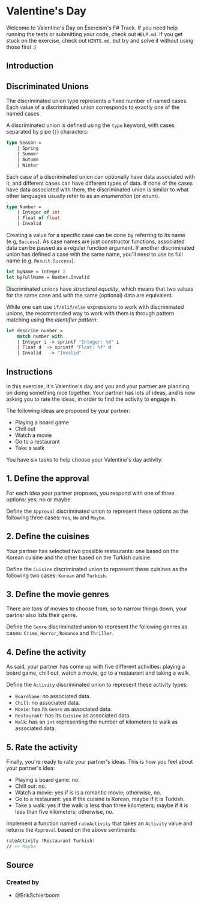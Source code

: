 # Valentine's Day

Welcome to Valentine's Day on Exercism's F# Track.
If you need help running the tests or submitting your code, check out `HELP.md`.
If you get stuck on the exercise, check out `HINTS.md`, but try and solve it without using those first :)

## Introduction

## Discriminated Unions

The discriminated union type represents a fixed number of named cases. Each value of a discriminated union corresponds to exactly one of the named cases.

A discriminated union is defined using the `type` keyword, with cases separated by pipe (`|`) characters:

```fsharp
type Season =
    | Spring
    | Summer
    | Autumn
    | Winter
```

Each case of a discriminated union can optionally have data associated with it, and different cases can have different types of data. If none of the cases have data associated with them, the discriminated union is similar to what other languages usually refer to as an _enumeration_ (or _enum_).

```fsharp
type Number =
    | Integer of int
    | Float of float
    | Invalid
```

Creating a value for a specific case can be done by referring to its name (e.g, `Success`). As case names are just constructor functions, associated data can be passed as a regular function argument. If another discriminated union has defined a case with the same name, you'll need to use its full name (e.g. `Result.Success`).

```fsharp
let byName = Integer 2
let byFullName = Number.Invalid
```

Discriminated unions have _structural equality_, which means that two values for the same case and with the same (optional) data are equivalent.

While one can use `if/elif/else` expressions to work with discriminated unions, the recommended way to work with them is through pattern matching using the _identifier pattern_:

```fsharp
let describe number =
    match number with
    | Integer i -> sprintf "Integer: %d" i
    | Float d  -> sprintf "Float: %f" d
    | Invalid   -> "Invalid"
```

## Instructions

In this exercise, it's Valentine's day and you and your partner are planning on doing something nice together. Your partner has lots of ideas, and is now asking you to rate the ideas, in order to find the activity to engage in.

The following ideas are proposed by your partner:

- Playing a board game
- Chill out
- Watch a movie
- Go to a restaurant
- Take a walk

You have six tasks to help choose your Valentine's day activity.

## 1. Define the approval

For each idea your partner proposes, you respond with one of three options: yes, no or maybe.

Define the `Approval` discriminated union to represent these options as the following three cases: `Yes`, `No` and `Maybe`.

## 2. Define the cuisines

Your partner has selected two possible restaurants: one based on the Korean cuisine and the other based on the Turkish cuisine.

Define the `Cuisine` discriminated union to represent these cuisines as the following two cases: `Korean` and `Turkish`.

## 3. Define the movie genres

There are tons of movies to choose from, so to narrow things down, your partner also lists their genre.

Define the `Genre` discriminated union to represent the following genres as cases: `Crime`, `Horror`, `Romance` and `Thriller`.

## 4. Define the activity

As said, your partner has come up with five different activities: playing a board game, chill out, watch a movie, go to a restaurant and taking a walk.

Define the `Activity` discriminated union to represent these activity types:

- `BoardGame`: no associated data.
- `Chill`: no associated data.
- `Movie`: has its `Genre` as associated data.
- `Restaurant`: has its `Cuisine` as associated data.
- `Walk`: has an `int` representing the number of kilometers to walk as associated data.

## 5. Rate the activity

Finally, you're ready to rate your partner's ideas. This is how you feel about your partner's idea:

- Playing a board game: no.
- Chill out: no.
- Watch a movie: yes if is is a romantic movie; otherwise, no.
- Go to a restaurant: yes if the cuisine is Korean, maybe if it is Turkish.
- Take a walk: yes if the walk is less than three kilometers; maybe if it is less than five kilometers; otherwise, no.

Implement a function named `rateActivity` that takes an `Activity` value and returns the `Approval` based on the above sentiments:

```fsharp
rateActivity (Restaurant Turkish)
// => Maybe
```

## Source

### Created by

- @ErikSchierboom